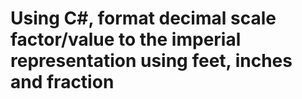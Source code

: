 # Using C#, format decimal scale factor/value to the imperial representation using feet, inches and fraction
